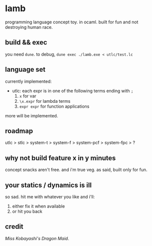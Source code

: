 # lamb
programming language concept toy. in ocaml.
built for fun and not destroying human race.

## build && exec
you need `dune`.
to debug, `dune exec ./lamb.exe < utlc/test.lc`

## language set
currently implemented:
- utlc: each expr is in one of the following terms ending with `;` 
  1. `x` for var
  2. `\x.expr` for lambda terms
  3. `expr expr` for function applications

more will be implemented.

## roadmap
utlc > stlc > system-t > system-f > system-pcf > system-fpc > ?

## why not build feature x in y minutes
concept snacks aren't free. and i'm true veg. as said, built only for fun.

## your statics / dynamics is ill
so sad. hit me with whatever you like and i'll:
1. either fix it when available
2. or hit you back

## credit
*Miss Kobayashi's Dragon Maid*.
